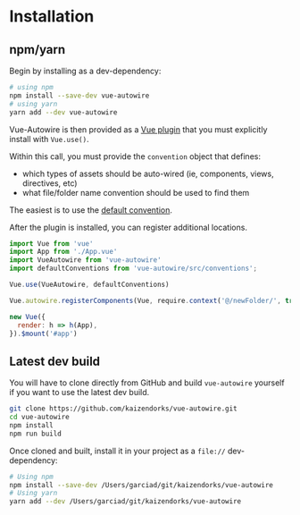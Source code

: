 # Installation

## npm/yarn

Begin by installing as a dev-dependency:
``` bash
# using npm
npm install --save-dev vue-autowire
# using yarn
yarn add --dev vue-autowire
```

Vue-Autowire is then provided as a [Vue plugin](https://vuejs.org/v2/guide/plugins.html) that you must explicitly install with `Vue.use()`.

Within this call, you must provide the `convention` object that defines:
- which types of assets should be auto-wired (ie, components, views, directives, etc)
- what file/folder name convention should be used to find them

The easiest is to use the [default convention](./conventions/README.md).

After the plugin is installed, you can register additional locations.
``` js
import Vue from 'vue'
import App from './App.vue'
import VueAutowire from 'vue-autowire'
import defaultConventions from 'vue-autowire/src/conventions';

Vue.use(VueAutowire, defaultConventions)

Vue.autowire.registerComponents(Vue, require.context('@/newFolder/', true, /\/(?:[^.]+|(?!\.local\.vue$)|(?!\.async\.vue$))\.vue$/));

new Vue({
  render: h => h(App),
}).$mount('#app')
```

## Latest dev build

You will have to clone directly from GitHub and build `vue-autowire` yourself if
you want to use the latest dev build.

``` bash
git clone https://github.com/kaizendorks/vue-autowire.git
cd vue-autowire
npm install
npm run build
```

Once cloned and built, install it in your project as a `file://` dev-dependency:

``` bash
# Using npm
npm install --save-dev /Users/garciad/git/kaizendorks/vue-autowire
# Using yarn
yarn add --dev /Users/garciad/git/kaizendorks/vue-autowire
```
